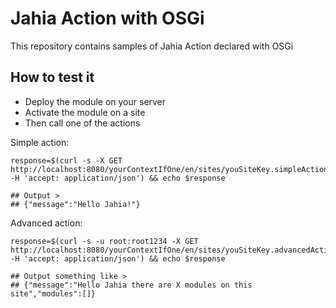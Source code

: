 # Jahia Action with OSGi

This repository contains samples of Jahia Action declared with OSGi

## How to test it

- Deploy the module on your server
- Activate the module on a site
- Then call one of the actions

Simple action:
```shell script
response=$(curl -s -X GET http://localhost:8080/yourContextIfOne/en/sites/youSiteKey.simpleAction.do -H 'accept: application/json') && echo $response

## Output >
## {"message":"Hello Jahia!"}
```

Advanced action:
```shell script
response=$(curl -s -u root:root1234 -X GET http://localhost:8080/yourContextIfOne/en/sites/youSiteKey.advancedAction.do -H 'accept: application/json') && echo $response

## Output something like >
## {"message":"Hello Jahia there are X modules on this site","modules":[]}
```
